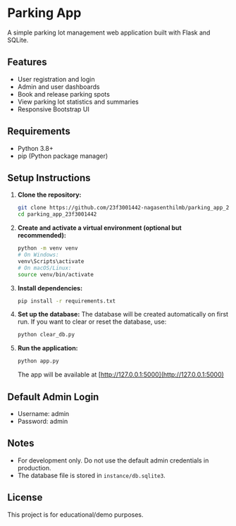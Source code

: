 # Parking App

A simple parking lot management web application built with Flask and SQLite.

## Features
- User registration and login
- Admin and user dashboards
- Book and release parking spots
- View parking lot statistics and summaries
- Responsive Bootstrap UI

## Requirements
- Python 3.8+
- pip (Python package manager)

## Setup Instructions

1. **Clone the repository:**
   ```sh
   git clone https://github.com/23f3001442-nagasenthilmb/parking_app_23f3001442.git
   cd parking_app_23f3001442
   ```

2. **Create and activate a virtual environment (optional but recommended):**
   ```sh
   python -m venv venv
   # On Windows:
   venv\Scripts\activate
   # On macOS/Linux:
   source venv/bin/activate
   ```

3. **Install dependencies:**
   ```sh
   pip install -r requirements.txt
   ```

4. **Set up the database:**
   The database will be created automatically on first run. If you want to clear or reset the database, use:
   ```sh
   python clear_db.py
   ```

5. **Run the application:**
   ```sh
   python app.py
   ```
   The app will be available at [http://127.0.0.1:5000](http://127.0.0.1:5000)

## Default Admin Login
- Username: admin
- Password: admin

## Notes
- For development only. Do not use the default admin credentials in production.
- The database file is stored in `instance/db.sqlite3`.

## License
This project is for educational/demo purposes. 